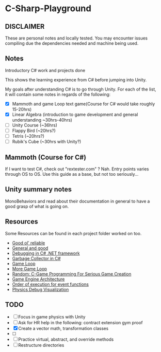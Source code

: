 # C-Sharp-Playground

## DISCLAIMER

These are personal notes and locally tested. You may encounter issues compiling due the dependencies needed and machine being used.

## Notes

Introductory C# work and projects done

This shows the learning experience from C# before jumping into Unity.

My goals after understanding C# is to go through Unity. For each of the list, it will contain some notes in regards of the following:

- [x] Mammoth and game Loop text game(Course for C# would take roughly 15-20hrs)
- [x] Linear Algebra (introduction to game development and general understanding ~30hrs-40hrs)
- [ ] Unity Course (~36hrs)
- [ ] Flappy Bird (~20hrs?)
- [ ] Tetris (~20hrs?)
- [ ] Rubik's Cube (~30hrs with Unity?)

## Mammoth (Course for C#)

If I want to test C#, check out "rextester.com" ? Nah.
Entry points varies through OS to OS.
Use this guide as a base, but not too seriously...

## Unity summary notes

MonoBehaviors and read about their documentation in general to have a good grasp of what is going on.

## Resources

Some Resources can be found in each project folder worked on too.

- [Good ol' reliable](http://stackoverflow.com/)
- [General and good](http://www.csharphelp.com/)
- [Debugging in C# .NET framework](https://code.visualstudio.com/docs/editor/debugging#_launch-configurations)
- [Garbage Collector in C#](https://learn.microsoft.com/en-us/dotnet/standard/garbage-collection/)
- [Game Loop](http://gameprogrammingpatterns.com/game-loop.html#the-pattern)
- [More Game Loop](https://www.codementor.io/@dewetvanthomas/tutorial-game-loop-for-c-128ovxgrig)
- [Random: C-Game Programming For Serious Game Creation](http://what-when-how.com/Tutorial/topic-103/C-Game-Programming-For-Serious-Game-Creation-97.html)
- [Game Engine Architecture](https://archive.org/details/game-engine-architecture/page/vi/mode/2up)
- [Order of execution for event functions](https://docs.unity3d.com/Manual/ExecutionOrder.html#UpdateOrder)
- [Physics Debug Visualization](https://docs.unity3d.com/Manual/PhysicsDebugVisualization.html)

## TODO

- [ ] Focus in game physics with Unity
- [ ] Ask for HR help in the following:
      contract extension
      gym proof
- [x] Create a vector math, transformation classes
- [ ]
- [ ] Practice virtual, abstract, and override methods
- [ ] Restructure directories
